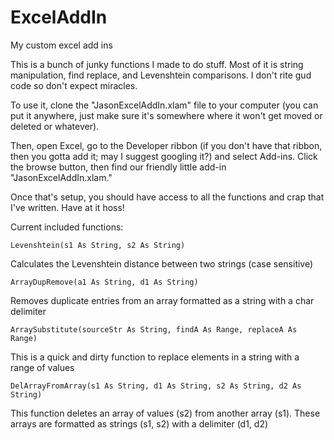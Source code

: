 # ExcelAddIn
My custom excel add ins

This is a bunch of junky functions I made to do stuff.  Most of it is string manipulation, find replace, and Levenshtein comparisons.  I don't rite gud code so don't expect miracles.

To use it, clone the "JasonExcelAddIn.xlam" file to your computer (you can put it anywhere, just make sure it's somewhere where it won't get moved or deleted or whatever).

Then, open Excel, go to the Developer ribbon (if you don't have that ribbon, then you gotta add it; may I suggest googling it?) and select Add-ins.  Click the browse button, then find our friendly little add-in "JasonExcelAddIn.xlam."

Once that's setup, you should have access to all the functions and crap that I've written.  Have at it hoss!

Current included functions:

	Levenshtein(s1 As String, s2 As String)
Calculates the Levenshtein distance between two strings (case sensitive)

	ArrayDupRemove(a1 As String, d1 As String)
Removes duplicate entries from an array formatted as a string with a char delimiter

	ArraySubstitute(sourceStr As String, findA As Range, replaceA As Range)
This is a quick and dirty function to replace elements in a string with a range of values

	DelArrayFromArray(s1 As String, d1 As String, s2 As String, d2 As String)
This function deletes an array of values (s2) from another array (s1). These arrays are formatted as strings (s1, s2) with a delimiter (d1, d2)
